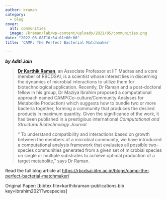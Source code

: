 ```yaml
---
author: kraman
category:
  - blog
cover:
  alt: communities
  image: /kraman/lab/wp-content/uploads/2021/05/communities.png
date: "2022-03-08T10:54:01+00:00"
title: 'CAMP: The Perfect Bacterial Matchmaker'

---
```

**_by Aditi Jain_**

> **[Dr Karthik Raman](https://rbcdsai.iitm.ac.in/people/karthik-raman/)**, an Associate Professor at IIT Madras and a core member of RBCDSAI, is a scientist whose interest lies in discerning the dynamics of microbial interactions to utilize them for biotechnological application. Recently, Dr Raman and a post-doctoral fellow in his group, Dr Maziya Ibrahim proposed a computational approach named CAMP(Co-culture/Community Analyses for Metabolite Production) which suggests how to bundle two or more bacteria together, forming a community that produces the desired products in maximum quantity. Given the significance of the work, it has been published in a prestigious international _Computational and Structural Biotechnology Journal._
>
> “ To understand compatibility and interactions based on growth between the members of a microbial community, we have introduced a computational analysis framework that evaluates all possible two-species communities generated from a given set of microbial species on single or multiple substrates to achieve optimal production of a target metabolite,” says Dr Raman.

Read the full blog article at https://rbcdsai.iitm.ac.in/blogs/camp-the-perfect-bacterial-matchmaker/

Original Paper: \[bibtex file=karthikraman-publications.bib key=Ibrahim2021Twospecies\]
